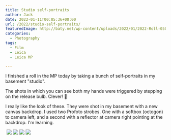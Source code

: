 ```yaml
---
title: Studio self-portraits
author: Jack
date: 2022-01-11T00:05:36+00:00
url: /2022/studio-self-portraits/
featuredImage: http://baty.net/wp-content/uploads/2022/01/2022-Roll-050_13-scaled-1.jpg
categories:
  - Photography
tags:
  - Film
  - Leica
  - Leica MP

---
```

 

I finished a roll in the MP today by taking a bunch of self-portraits in my basement "studio".

The shots in which you can see both my hands were triggered by stepping on the release bulb. Clever! 🙂

I really like the look of these. They were shot in my basement with a new canvas backdrop. I used two Profoto strobes. One with a softbox (octogon) to camera left, and a second with a reflector at camera right pointing at the backdrop. I'm learning.


<img src="/wp-content/uploads/2022/01/2022-Roll-050_29.jpg" alt=""/>

<img src="/wp-content/uploads/2022/01/2022-Roll-050_32-scaled-1.jpg" />

<img src="/wp-content/uploads/2022/01/2022-Roll-050_24-scaled-1.jpg"/>

<img src="/wp-content/uploads/2022/01/2022-Roll-050_05-scaled-1.jpg" />

<img src="/wp-content/uploads/2022/01/2022-Roll-050_21-scaled-1.jpg" />
